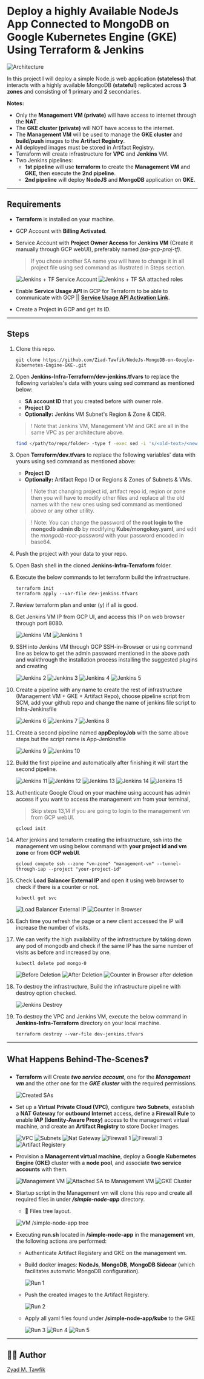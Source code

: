 # Deploy a highly Available NodeJs App Connected to MongoDB on Google Kubernetes Engine (GKE) Using Terraform & Jenkins

![Architecture](/Images/gcp-arch-jenkins-gke.png)

In this project I will deploy a simple Node.js web application **(stateless)** that interacts with a highly available MongoDB **(stateful)** replicated across **3 zones** and consisting of **1** primary and **2** secondaries.

**Notes:**
- Only the **Management VM (private)** will have access to internet through the **NAT**.
- The **GKE cluster (private)** will NOT have access to the internet.
- The **Management VM** will be used to manage the **GKE cluster** and **build/push** images to the **Artifact Registry**.
- All deployed images must be stored in Artifact Registry.
- Terraform will create infrastructure for **VPC** and **Jenkins** VM.
- Two Jenkins pipelines:
    - **1st pipeline** will use **terraform** to create the **Management VM** and **GKE**, then execute the **2nd pipeline**.
    - **2nd pipeline** will deploy **NodeJS** and **MongoDB** application on **GKE**.

----------
## Requirements
- **Terraform** is installed on your machine.
- GCP Account with **Billing Activated**.
- Service Account with **Project Owner Access** for **Jenkins VM** (Create it manually through GCP webUI), preferably named *(sa-gcp-proj-tf)*. 
    > If you chose another SA name you will have to change it in all project file using sed command as illustrated in Steps section.

    ![Jenkins + TF Service Account](/Images/SA.png)
    ![Jenkins + TF SA attached roles](/Images/Jen-SA-Permissions.png)

- Enable **Service Usage API** in GCP for Terraform to be able to communicate with GCP || **[Service Usage API Activation Link](https://console.cloud.google.com/apis/api/serviceusage.googleapis.com)**.
- Create a Project in GCP and get its ID.

----------
## Steps
1. Clone this repo.

    ```Shell
    git clone https://github.com/Ziad-Tawfik/NodeJs-MongoDB-on-Google-Kubernetes-Engine-GKE-.git
    ```

2. Open **Jenkins-Infra-Terraform/dev-jenkins.tfvars** to replace the following variables's data with yours using sed command as mentioned below:   
    - **SA account ID** that you created before with owner role.
    - **Project ID**
    - **Optionally:** Jenkins VM Subnet's Region & Zone & CIDR.

    > ! Note that Jenkins VM, Management VM and GKE are all in the same VPC as per architecture above.

    ```Bash
    find </path/to/repo/folder> -type f -exec sed -i 's/<old-text>/<new-text>/g' {} \;
    ```

3. Open **Terraform/dev.tfvars** to replace the following variables' data with yours using sed command as mentioned above:
    - **Project ID**
    - **Optionally:** Artifact Repo ID or Regions & Zones of Subnets & VMs.

    > ! Note that changing project id, artifact repo id, region or zone then you will have to modify other files and replace all the old names with the new ones using sed command as mentioned above or any other utility.

    > ! Note: You  can change the password of the **root login to the mongodb admin db** by modifying **Kube/mongokey.yaml**, and edit the *mongodb-root-password* with your password encoded in base64.
    
4. Push the project with your data to your repo.

5. Open Bash shell in the cloned **Jenkins-Infra-Terraform** folder.

6. Execute the below commands to let terraform build the infrastructure.
    ```Shell
    terraform init
    terraform apply --var-file dev-jenkins.tfvars
    ```
7. Review terraform plan and enter (y) if all is good.

8. Get Jenkins VM IP from GCP UI, and access this IP on web browser through port 8080.

    ![Jenkins VM](/Images/Jenkins-VM-Ext-IP.png)
    ![Jenkins 1](/Images/Jenkins1.png)

9. SSH into Jenkins VM through GCP SSH-in-Browser or using command line as below to get the admin password mentioned in the above path and walkthrough the installation process installing the suggested plugins and creating 

    ![Jenkins 2](/Images/Jenkins2.png)
    ![Jenkins 3](/Images/Jenkins3.png)
    ![Jenkins 4](/Images/Jenkins4.png)
    ![Jenkins 5](/Images/Jenkins5.png)

10. Create a pipeline with any name to create the rest of infrastructure (Management VM + GKE + Artifact Repo), choose pipeline script from SCM, add your github repo and change the name of jenkins file script to Infra-Jenkinsfile

    ![Jenkins 6](/Images/Jenkins6.png)
    ![Jenkins 7](/Images/Jenkins7.png)
    ![Jenkins 8](/Images/Jenkins8.png)

11. Create a second pipeline named **appDeployJob** with the same above steps but the script name is App-Jenkinsfile

    ![Jenkins 9](/Images/Jenkins9.png)
    ![Jenkins 10](/Images/Jenkins10.png)

12. Build the first pipeline and automatically after finishing it will start the second pipeline.

    ![Jenkins 11](/Images/Jenkins11.png)
    ![Jenkins 12](/Images/Jenkins12.png)
    ![Jenkins 13](/Images/Jenkins13.png)
    ![Jenkins 14](/Images/Jenkins14.png)
    ![Jenkins 15](/Images/Jenkins15.png)

13. Authenticate Google Cloud on your machine using account has admin access if you want to access the management vm from your terminal, 
    > Skip steps 13,14 if you are going to login to the management vm from GCP webUI.

    ```Shell
    gcloud init
    ```
14. After jenkins and terraform creating the infrastructure, ssh into the management vm using below command with **your project id and vm zone** or from **GCP webUI**.
    ```Shell
    gcloud compute ssh --zone "vm-zone" "management-vm" --tunnel-through-iap --project "your-project-id"
    ```

15. Check **Load Balancer External IP** and open it using web browser to check if there is a counter or not.
    ```Shell
    kubectl get svc
    ```
    ![Load Balancer External IP](/Images/External-ip.png)
    ![Counter in Browser](/Images/webbrowser1.png)
   
16. Each time you refresh the page or a new client accessed the IP will increase the number of visits.

17. We can verify the high availability of the infrastructure by taking down any pod of mongodb and check if the same IP has the same number of visits as before and increased by one.
    ```Shell
    kubectl delete pod mongo-0
    ```
    ![Before Deletion](/Images/pod1.png)
    ![After Deletion](/Images/pod2.png)
    ![Counter in Browser after deletion](/Images/webbrowser2.png)

18. To destroy the infrastructure, Build the infrastructure pipeline with destroy option checked.

    ![Jenkins Destroy](/Images/Jenkins-Delete.png)

19. To destroy the VPC and Jenkins VM, execute the below command in **Jenkins-Infra-Terraform** directory on your local machine.

    ```Shell
    terraform destroy --var-file dev-jenkins.tfvars
    ```
----------
## What Happens Behind-The-Scenes❓
- **Terraform** will Create ***two service account***, one for the ***Management vm*** and the other one for the ***GKE cluster*** with the required permissions.

    ![Created SAs](/Images/Created_SA.png)

- Set up a **Virtual Private Cloud (VPC)**, configure **two Subnets**, establish a **NAT Gateway** for **outbound Internet** access, define a **Firewall Rule** to enable **IAP (Identity-Aware Proxy)** access to the management virtual machine, and create an **Artifact Registry** to store Docker images.

    ![VPC](/Images/VPC.png)
    ![Subnets](/Images/Subnets.png)
    ![Nat Gateway](/Images/Cloud-Nat.png)
    ![Firewall 1](/Images/allow-iap-firewall-1.png)
    ![Firewall 3](/Images/allow-iap-firewall-3.png)
    ![Artifact Registery](/Images/Artifact-Repo.png)

- Provision a **Management virtual machine**, deploy a **Google Kubernetes Engine (GKE)** cluster with a **node pool**, and associate **two service accounts** with them.

    ![Management VM](/Images/Management-VM.png)
    ![Attached SA to Management VM](/Images/ManagemetVM-Attached-SA.png)
    ![GKE Cluster](/Images/Kubernetes-Cluster.png)


- Startup script in the Management vm will clone this repo and create all required files in under ***/simple-node-app*** directory. 
    - 🌳 Files tree layout.

    ![VM /simple-node-app tree](/Images/Vm-Tree.png)

- Executing **run.sh** located in **/simple-node-app** in the **management vm**, the following actions are performed:

    - Authenticate Artifact Registery and GKE on the management vm.
    
    - Build docker images: **NodeJs**, **MongoDB**, **MongoDB Sidecar** (which facilitates automatic MongoDB configuration).

        ![Run 1](/Images/Run1.png)

    - Push the created images to the Artifact Registery.

        ![Run 2](/Images/Run2.png)

    - Apply all yaml files found under **/simple-node-app/kube** to the GKE

        ![Run 3](/Images/Run3.png)
        ![Run 4](/Images/Run4.png)
        ![Run 5](/Images/Run5.png)


----------

## :mage_man: Author
[Zyad M. Tawfik](https://www.linkedin.com/in/zyad-m-tawfik/)
